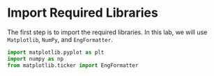 # Import Required Libraries

The first step is to import the required libraries. In this lab, we will use `Matplotlib`, `NumPy`, and `EngFormatter`.

```python
import matplotlib.pyplot as plt
import numpy as np
from matplotlib.ticker import EngFormatter
```
